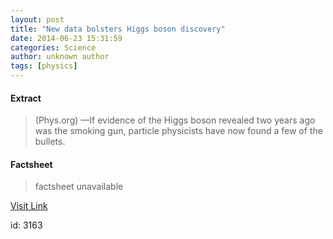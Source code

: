 ```yaml
---
layout: post
title: "New data bolsters Higgs boson discovery"
date: 2014-06-23 15:31:59
categories: Science
author: unknown author
tags: [physics]
---
```



#### Extract
>(Phys.org) —If evidence of the Higgs boson revealed two years ago was the smoking gun, particle physicists have now found a few of the bullets.

#### Factsheet
>factsheet unavailable

[Visit Link](http://phys.org/news322741906.html)

id:    3163

